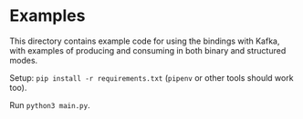 Examples
========

This directory contains example code for using the bindings with Kafka,
with examples of producing and consuming in both binary and structured
modes.

Setup: `pip install -r requirements.txt` (`pipenv` or other tools should work
too).

Run `python3 main.py`.
